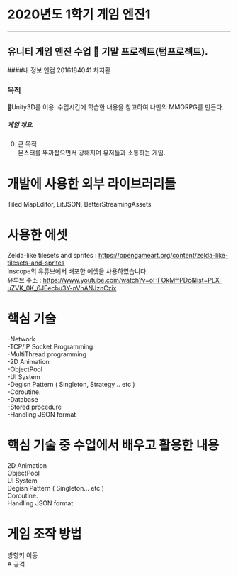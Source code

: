 # 2020년도 1학기 게임 엔진1
---
## 유니티 게임 엔진 수업 📝 기말 프로젝트(텀프로젝트).


####내 정보
엔컴 2016184041 차지환 

### 목적
📝Unity3D를 이용. 수업시간에 학습한 내용을 참고하여 나만의 MMORPG를 만든다.


##### 게임 개요.

0. 큰 목적</br>
몬스터를 뚜까잡으면서 강해지며 유저들과 소통하는 게임.



# 개발에 사용한 외부 라이브러리들
Tiled MapEditor, LitJSON, BetterStreamingAssets


# 사용한 에셋
Zelda-like tilesets and sprites :
https://opengameart.org/content/zelda-like-tilesets-and-sprites</br>
Inscope의 유튜브에서 배포한 에셋을 사용하였습니다.</br>
유투브 주소 : https://www.youtube.com/watch?v=oHFOkMffPDc&list=PLX-uZVK_0K_6JEecbu3Y-nVnANJznCzix


# 핵심 기술
-Network</br>
-TCP/IP Socket Programming</br>
-MultiThread programming</br>
-2D Animation</br>
-ObjectPool</br>
-UI System</br>
-Degisn Pattern ( Singleton, Strategy .. etc )</br>
-Coroutine.</br>
-Database</br>
-Stored procedure</br>
-Handling JSON format</br>


# 핵심 기술 중 수업에서 배우고 활용한 내용
2D Animation</br>
ObjectPool</br>
UI System</br>
Degisn Pattern ( Singleton... etc )</br>
Coroutine.</br>
Handling JSON format</br>



# 게임 조작 방법

방향키  이동</br>
A       공격</br>




